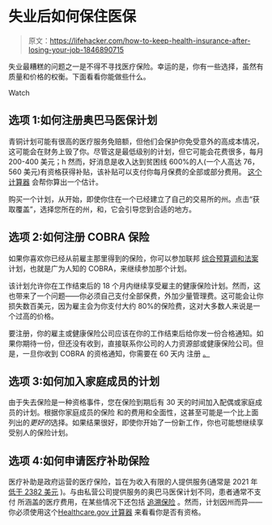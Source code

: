 # 失业后如何保住医保

> 原文：<https://lifehacker.com/how-to-keep-health-insurance-after-losing-your-job-1846890715>

失业最糟糕的问题之一是不得不寻找医疗保险。幸运的是，你有一些选择，虽然有质量和价格的权衡。下面看看你能做些什么。

Watch

## **选项 1:如何注册奥巴马医保计划**

青铜计划可能有很高的医疗服务免赔额，但他们会保护你免受意外的高成本情况，这可能会在财务上毁了你。尽管这是最低级别的计划，但它可能会花费很多，每月 200-400 美元；h 然而，好消息是收入达到贫困线 600%的人(一个人高达 76，560 美元)有资格获得补贴，该补贴可以支付你每月保费的全部或部分费用。 [这个计算器](https://www.kff.org/interactive/subsidy-calculator/#state=ny&zip=11101&income-type=dollars&income=75000&employer-coverage=0&people=1&alternate-plan-family=individual&adult-count=0&child-count=0&received-unemployment=0) 会帮你算出一个估计。

购买一个计划，从开始，即使你住在一个已经建立了自己的交易所的州。点击“获取覆盖”，选择您所在的州，和，它会引导您到合适的地方。

## **选项 2:如何注册 COBRA 保险**

如果你喜欢你已经从前雇主那里得到的保险，你可以参加联邦 [综合预算调和法案](https://www.investopedia.com/articles/insurance/11/intro-cobra-health-insurance.asp) 计划，也就是广为人知的 COBRA，来继续参加那个计划。

该计划允许你在工作结束后的 18 个月内继续享受雇主的健康保险计划。然而，这也带来了一个问题——你必须自己支付全部保费，外加少量管理费。这可能会让你损失数百美元，因为雇主会为你支付大约 80%的保险费，这对大多数人来说是一个过高的价格。

要注册，你的雇主或健康保险公司应该在你的工作结束后给你发一份合格通知。如果你期待一份，但还没有收到，直接联系你公司的人力资源部或健康保险公司。但是，一旦你收到 COBRA 的资格通知，你需要在 60 天内 注册 [。](https://www.shrm.org/resourcesandtools/hr-topics/benefits/pages/stimulus-bill-provides-cobra-subsidy-through-september.aspx)

## **选项 3:如何加入家庭成员的计划**

由于失去保险是一种资格事件，您在保险到期后有 30 天的时间加入配偶或家庭成员的计划。根据你家庭成员的保险 和的费用和全面性，这甚至可能是一个比上面列出的*更好的*选择。如果结果很好，即使你开始了一份新工作，你也可能想继续享受别人的保险计划。

## **选项 4:如何申请医疗补助保险**

医疗补助是政府运营的医疗保险，旨在为收入有限的人提供服务(通常是 2021 年 [低于 2382 美元](https://www.medicaidplanningassistance.org/medicaid-eligibility/#:~:text=A%20rule%20of%20thumb%20for,through%20a%20state's%20HCBS%20Waivers.) )。与由私营公司提供服务的奥巴马医保计划不同，患者通常不支付 所涵盖的医疗费用，在某些情况下还包括 [追溯保险](https://www.medicaidplanningassistance.org/retroactive-medicaid/) 。然而，计划因州而异——你必须使用这个[Healthcare.gov 计算器](https://www.healthcare.gov/lower-costs/) 来看看你是否有资格。